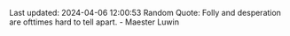 Last updated: 2024-04-06 12:00:53
Random Quote: Folly and desperation are ofttimes hard to tell apart.  -  Maester Luwin